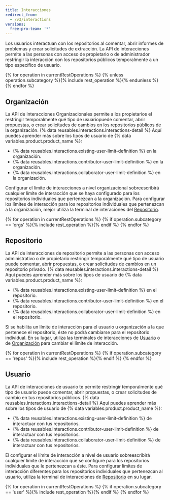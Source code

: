 ```yaml
---
title: Interacciones
redirect_from:
  - /v3/interactions
versions:
  free-pro-team: '*'
---
```


Los usuarios interactuan con los repositorios al comentar, abrir informes de problemas y crear solicitudes de extracción. La API de interacciones permite a las personas con acceso de propietario o de administrador restringir la interacción con los repositorios públicos temporalmente a un tipo específico de usuario.

{% for operation in currentRestOperations %}
  {% unless operation.subcategory %}{% include rest_operation %}{% endunless %}
{% endfor %}

## Organización

La API de Interacciones Organizacionales permite a los propietarios el restringir temporalmente qué tipo de usuariopuede comentar, abrir propuestas, o crear solicitudes de cambios en los repositorios públicos de la organización. {% data reusables.interactions.interactions-detail %} Aquí puedes aprender más sobre los tipos de usuario de {% data variables.product.product_name %}:

* {% data reusables.interactions.existing-user-limit-definition %} en la organización.
* {% data reusables.interactions.contributor-user-limit-definition %} en la organización.
* {% data reusables.interactions.collaborator-user-limit-definition %} en la organización.

Configurar el límite de interacciones a nivel organizacional sobreescribirá cualquier límite de interacción que se haya configurado para los repositorios individuales que pertenezcan a la organización. Para configurar los límites de interacción para los repositorios individuales que pertenezcan a la organización, mejor utiliza la terminal de interaciones del [Repositorio](#repository).

{% for operation in currentRestOperations %}
  {% if operation.subcategory == 'orgs' %}{% include rest_operation %}{% endif %}
{% endfor %}

## Repositorio

La API de interacciones de repositorio permite a las personas con acceso administrativo o de propietario restringir temporalmente qué tipo de usuario puede comentar, abrir propuestas, o crear solicitudes de cambios en un repositorio privado. {% data reusables.interactions.interactions-detail %} Aquí puedes aprender más sobre los tipos de usuario de {% data variables.product.product_name %}:

* {% data reusables.interactions.existing-user-limit-definition %} en el repositorio.
* {% data reusables.interactions.contributor-user-limit-definition %} en el repositorio.
* {% data reusables.interactions.collaborator-user-limit-definition %} en el repositorio.

Si se habilita un límite de interacción para el usuario u organización a la que pertenece el repositorio, éste no podrá cambiarse para el repositorio individual. En su lugar, utiliza las terminales de interacciones de [Usuario](#user) o de [Organización](#organization) para cambiar el límite de interacción.

{% for operation in currentRestOperations %}
  {% if operation.subcategory == 'repos' %}{% include rest_operation %}{% endif %}
{% endfor %}

## Usuario

La API de interacciones de usuario te permite restringir temporalmente qué tipo de usuario puede comentar, abrir propuestas, o crear solicitudes de cambio en tus repositorios públicos. {% data reusables.interactions.interactions-detail %} Aquí puedes aprender más sobre los tipos de usuario de {% data variables.product.product_name %}:

* {% data reusables.interactions.existing-user-limit-definition %} de interactuar con tus repositorios.
* {% data reusables.interactions.contributor-user-limit-definition %} de interactuar con tus repositorios.
* {% data reusables.interactions.collaborator-user-limit-definition %} de interactuar con tus repositorios.

El configurar el límite de interacción a nivel de usuario sobreescribirá cualquier límite de interacción que se configure para los repositorios individuales que le pertenezcan a éste. Para configurar límites de interacción diferentes para los repositorios individuales que pertenezcan al usuario, utiliza la terminal de interacciones de [Repositorio](#repository) en su lugar.

{% for operation in currentRestOperations %}
  {% if operation.subcategory == 'user' %}{% include rest_operation %}{% endif %}
{% endfor %}
